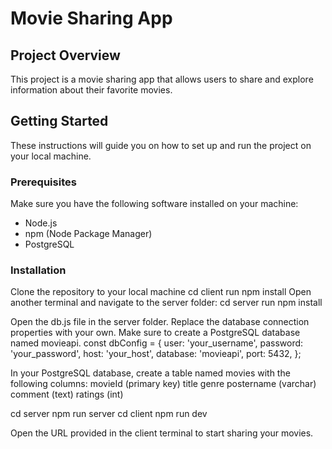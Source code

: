 # Movie Sharing App

## Project Overview

This project is a movie sharing app that allows users to share and explore information about their favorite movies.

## Getting Started

These instructions will guide you on how to set up and run the project on your local machine.

### Prerequisites

Make sure you have the following software installed on your machine:

- Node.js
- npm (Node Package Manager)
- PostgreSQL

### Installation

 Clone the repository to your local machine
 cd client
 run npm install
 Open another terminal and navigate to the server folder:
 cd server
 run npm install

 Open the db.js file in the server folder. Replace the database connection properties with your own. Make sure to create a PostgreSQL database named movieapi.
 const dbConfig = {
  user: 'your_username',
  password: 'your_password',
  host: 'your_host',
  database: 'movieapi',
  port: 5432,
};

In your PostgreSQL database, create a table named movies with the following columns:
movieId (primary key)
title
genre
postername (varchar)
comment (text)
ratings (int)

cd server
npm run server
cd client
npm run dev

Open the URL provided in the client terminal to start sharing your movies.




 
